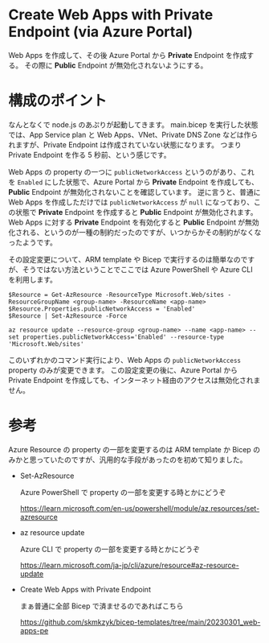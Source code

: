 # Create Web Apps with Private Endpoint (via Azure Portal)

Web Apps を作成して、その後 Azure Portal から **Private** Endpoint を作成する。
その際に **Public** Endpoint が無効化されないようにする。

# 構成のポイント

なんとなくで node.js のあぷりが起動してきます。
main.bicep を実行した状態では、App Service plan と Web Apps、VNet、Private DNS Zone などは作られますが、Private Endpoint は作成されていない状態になります。
つまり Private Endpoint を作る 5 秒前、という感じです。

Web Apps の property の一つに `publicNetworkAccess` というのがあり、これを `Enabled` にした状態で、Azure Portal から **Private** Endpoint を作成しても、**Public** Endpoint が無効化されないことを確認しています。
逆に言うと、普通に Web Apps を作成しただけでは `publicNetworkAccess` が `null` になっており、この状態で **Private** Endpoint を作成すると **Public** Endpoint が無効化されます。
Web Apps に対する **Private** Endpoint を有効化すると **Public** Endpoint が無効化される、というのが一種の制約だったのですが、いつからかその制約がなくなったようです。

その設定変更について、ARM template や Bicep で実行するのは簡単なのですが、そうではない方法ということでここでは Azure PowerShell や Azure CLI を利用します。

```
$Resource = Get-AzResource -ResourceType Microsoft.Web/sites -ResourceGroupName <group-name> -ResourceName <app-name>
$Resource.Properties.publicNetworkAccess = 'Enabled'
$Resource | Set-AzResource -Force
```

```
az resource update --resource-group <group-name> --name <app-name> --set properties.publicNetworkAccess='Enabled' --resource-type 'Microsoft.Web/sites'
```

このいずれかのコマンド実行により、Web Apps の `publicNetworkAccess` property のみが変更できます。
この設定変更の後に、Azure Portal から Private Endpoint を作成しても、インターネット経由のアクセスは無効化されません。

# 参考

Azure Resource の property の一部を変更するのは ARM template か Bicep のみかと思っていたのですが、汎用的な手段があったのを初めて知りました。

- Set-AzResource

  Azure PowerShell で property の一部を変更する時とかにどうぞ

  https://learn.microsoft.com/en-us/powershell/module/az.resources/set-azresource

- az resource update

  Azure CLI で property の一部を変更する時とかにどうぞ

  https://learn.microsoft.com/ja-jp/cli/azure/resource#az-resource-update

- Create Web Apps with Private Endpoint

  まぁ普通に全部 Bicep で済ませるのであればこちら

  https://github.com/skmkzyk/bicep-templates/tree/main/20230301_web-apps-pe
